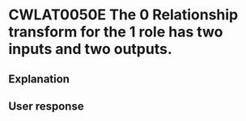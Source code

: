 # CWLAT0050E The 0 Relationship transform for the 1 role has two inputs and two outputs.

## Explanation

## User response